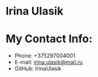 # Irina Ulasik 

# My Contact Info:

* Phone: +375297004001
* E-mail: irina.ulasik@mail.ru
* GitHub: IrinaUlasik

